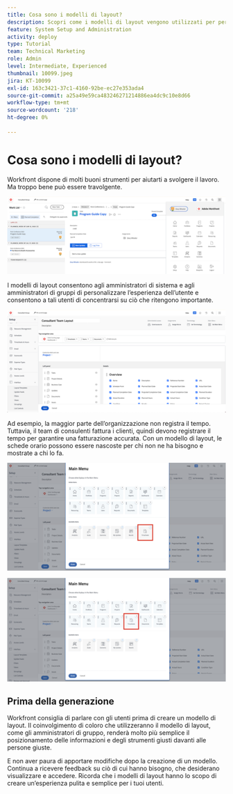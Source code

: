 ```yaml
---
title: Cosa sono i modelli di layout?
description: Scopri come i modelli di layout vengono utilizzati per personalizzare ciò che gli utenti visualizzano nell’interfaccia.
feature: System Setup and Administration
activity: deploy
type: Tutorial
team: Technical Marketing
role: Admin
level: Intermediate, Experienced
thumbnail: 10099.jpeg
jira: KT-10099
exl-id: 163c3421-37c1-4160-92be-ec27e353ada4
source-git-commit: a25a49e59ca483246271214886ea4dc9c10e8d66
workflow-type: tm+mt
source-wordcount: '218'
ht-degree: 0%

---
```


# Cosa sono i modelli di layout?

Workfront dispone di molti buoni strumenti per aiutarti a svolgere il lavoro. Ma troppo bene può essere travolgente.

![Home e menu principale](assets/what-are-layout-templates-01.png)

I modelli di layout consentono agli amministratori di sistema e agli amministratori di gruppi di personalizzare l’esperienza dell’utente e consentono a tali utenti di concentrarsi su ciò che ritengono importante.

![Menu principale e Home](assets/what-are-layout-templates-02.png)

Ad esempio, la maggior parte dell’organizzazione non registra il tempo. Tuttavia, il team di consulenti fattura i clienti, quindi devono registrare il tempo per garantire una fatturazione accurata. Con un modello di layout, le schede orario possono essere nascoste per chi non ne ha bisogno e mostrate a chi lo fa.

![Home e menu principale](assets/what-are-layout-templates-03.png)

![Home e menu principale](assets/what-are-layout-templates-04.png)


## Prima della generazione

Workfront consiglia di parlare con gli utenti prima di creare un modello di layout. Il coinvolgimento di coloro che utilizzeranno il modello di layout, come gli amministratori di gruppo, renderà molto più semplice il posizionamento delle informazioni e degli strumenti giusti davanti alle persone giuste.

E non aver paura di apportare modifiche dopo la creazione di un modello. Continua a ricevere feedback su ciò di cui hanno bisogno, che desiderano visualizzare e accedere. Ricorda che i modelli di layout hanno lo scopo di creare un’esperienza pulita e semplice per i tuoi utenti.
